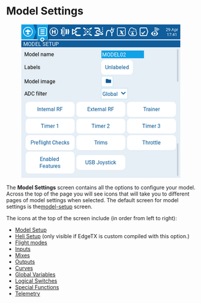 # Model Settings

<figure><img src="../../../.gitbook/assets/modelsetup.png" alt=""><figcaption></figcaption></figure>

The **Model Settings** screen contains all the options to configure your model. Across the top of the page you will see icons that will take you to different pages of model settings when selected. The default screen for model settings is the[model-setup](model-setup/ "mention") screen.&#x20;

The icons at the top of the screen include (in order from left to right):

* [Model Setup](model-setup/)
* [Heli Setup](heli-setup.md) (only visible if EdgeTX is custom compiled with this option.)
* [Flight modes](flight-modes.md)
* [Inputs](inputs-mixes-and-outputs/inputs.md)
* [Mixes](inputs-mixes-and-outputs/mixes.md)
* [Outputs](inputs-mixes-and-outputs/outputs.md)
* [Curves](curves.md)
* [Global Variables](global-variables.md)
* [Logical Switches](logical-switches.md)
* [Special Functions](special-functions.md)
* [Telemetry](telemetry/)

